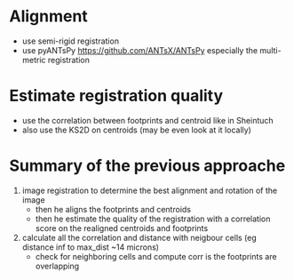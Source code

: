 # Alignment
- use semi-rigid registration
- use pyANTsPy https://github.com/ANTsX/ANTsPy especially the multi-metric registration

# Estimate registration quality
- use the correlation between footprints and centroid like in Sheintuch
- also use the KS2D on centroids (may be even look at it locally)



# Summary of the previous approache

1. image registration to determine the best alignment and rotation of the image 
    - then he aligns the footprints and centroids 
    - then he estimate the quality of the registration with a correlation score on the realigned centroids and footprints
2. calculate all the correlation and distance with neigbour cells (eg distance inf to max_dist ~14 microns)
    - check for neighboring cells and compute corr is the footprints are overlapping

